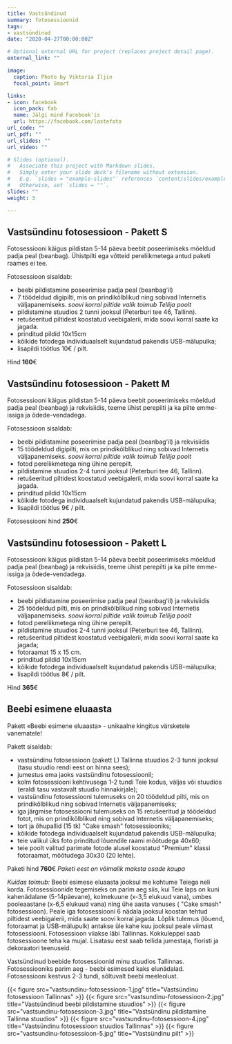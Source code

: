 ```yaml
---
title: Vastsündinud
summary: fotosessioonid
tags:
- vastsündinud
date: "2020-04-27T00:00:00Z"

# Optional external URL for project (replaces project detail page).
external_link: ""

image:
  caption: Photo by Viktoria Iljin
  focal_point: Smart

links:
- icon: facebook
  icon_pack: fab
  name: Jälgi mind Facebook'is
  url: https://facebook.com/lastefoto
url_code: ""
url_pdf: ""
url_slides: ""
url_video: ""

# Slides (optional).
#   Associate this project with Markdown slides.
#   Simply enter your slide deck's filename without extension.
#   E.g. `slides = "example-slides"` references `content/slides/example-slides.md`.
#   Otherwise, set `slides = ""`.
slides: ""
weight: 3

---
```


## Vastsündinu fotosessioon - Pakett S 

Fotosessiooni käigus pildistan 5-14 päeva beebit poseerimiseks mõeldud padja peal (beanbag). Ühistpilti ega võtteid pereliikmetega antud paketi raames ei tee. 

Fotosessioon sisaldab: 
* beebi pildistamine poseerimise padja peal (beanbag'il) 
* 7 töödeldud digipilti, mis on prindikõlblikud ning sobivad Internetis väljapanemiseks. 
_soovi korral piltide valik toimub Tellija poolt_ 
* pildistamine stuudios 2 tunni jooksul (Peterburi tee 46, Tallinn). 
* retušeeritud piltidest koostatud veebigalerii, mida soovi korral saate ka jagada. 
* prinditud pildid 10x15cm 
* kõikide fotodega individuaalselt kujundatud pakendis USB-mälupulka; 
* lisapildi töötlus 10€ / pilt. 

Hind **160**€ 


## Vastsündinu fotosessioon - Pakett M 

Fotosessiooni käigus pildistan 5-14 päeva beebit poseerimiseks mõeldud padja peal (beanbag) ja rekvisiidis, teeme ühist perepilti ja ka pilte emme-issiga ja õdede-vendadega. 

Fotosessioon sisaldab: 
* beebi pildistamine poseerimise padja peal (beanbag'il) ja rekvisiidis 
* 15 töödeldud digipilti, mis on prindikõlblikud ning sobivad Internetis väljapanemiseks. 
_soovi korral piltide valik toimub Tellija poolt_ 
* fotod pereliikmetega ning ühine perepilt. 
* pildistamine stuudios 2-4 tunni jooksul (Peterburi tee 46, Tallinn). 
* retušeeritud piltidest koostatud veebigalerii, mida soovi korral saate ka jagada. 
* prinditud pildid 10x15cm 
* kõikide fotodega individuaalselt kujundatud pakendis USB-mälupulka; 
* lisapildi töötlus 9€ / pilt. 

Fotosessiooni hind **250**€ 


## Vastsündinu fotosessioon - Pakett L 

Fotosessiooni käigus pildistan 5-14 päeva beebit poseerimiseks mõeldud padja peal (beanbag) ja rekvisiidis, teeme ühist perepilti ja ka pilte emme-issiga ja õdede-vendadega. 

Fotosessioon sisaldab: 
* beebi pildistamine poseerimise padja peal (beanbag'il) ja rekvisiidis 
* 25 töödeldud pilti, mis on prindikõlblikud ning sobivad Internetis väljapanemiseks. 
_soovi korral piltide valik toimub Tellija poolt_ 
* fotod pereliikmetega ning ühine perepilt. 
* pildistamine stuudios 2-4 tunni jooksul (Peterburi tee 46, Tallinn). 
* retušeeritud piltidest koostatud veebigalerii, mida soovi korral saate ka jagada; 
* fotoraamat 15 х 15 cm. 
* prinditud pildid 10x15cm 
* kõikide fotodega individuaalselt kujundatud pakendis USB-mälupulka; 
* lisapildi töötlus 8€ / pilt. 

Hind **365**€ 

## Beebi esimene eluaasta 
Pakett «Beebi esimene eluaasta» - unikaalne kingitus värsketele vanematele! 

Pakett sisaldab: 
* vastsündinu fotosessioon (pakett L) Tallinna stuudios 2-3 tunni jooksul (tasu stuudio rendi eest on hinna sees); 
* jumestus ema jaoks vastsündinu fotosessioonil; 
* kolm fotosessiooni kehtivusega 1-2 tundi Teie kodus, väljas või stuudios (eraldi tasu vastavalt stuudio hinnakirjale); 
* vastsündinu fotosessiooni tulemuseks on 20  töödeldud pilti, mis on prindikõlblikud ning sobivad Internetis väljapanemiseks; 
* iga järgmise fotosessiooni tulemuseks on 15 retušeeritud ja töödeldud fotot, mis on prindikõlblikud ning sobivad Internetis väljapanemiseks; 
* tort ja õhupallid (15 tk) "Cake smash" fotosessiooniks; 
* kõikide fotodega individuaalselt kujundatud pakendis USB-mälupulka; 
* teie valikul üks foto prinditud lõuendile raami mõõtudega 40х60; 
* teie poolt valitud parimate fotode alusel koostatud "Premium" klassi fotoraamat, mõõtudega 30х30 (20 lehte). 

Paketi hind **760**€ 
_Paketi eest on võimalik maksta osade kaupa_

_Kuidas toimub:_ 
Beebi esimese eluaasta jooksul me kohtume Teiega neli korda. Fotosessioonide tegemiseks on parim aeg siis, kui Teie laps on kuni kahenädalane (5-14päevane), kolmekuune (x-3,5 elukuud vana), umbes pooleaastane (x-6,5 elukuud vana) ning ühe aasta vanuses ( "Cake smash" fotosessioon). Peale iga fotosessiooni 6 nädala jooksul koostan tehtud piltidest veebigalerii, mida saate soovi korral jagada. Lõplik tulemus (lõuend, fotoraamat ja USB-mälupulk) antakse üle kahe kuu jooksul peale viimast fotosessiooni. Fotosessioon viiakse läbi Tallinnas. Kokkuleppel saab fotosessioone teha ka mujal. Lisatasu eest saab tellida jumestaja, floristi ja dekoraatori teenuseid. 

Vastsündinud beebide fotosessioonid minu stuudios Tallinnas. Fotosessiooniks parim aeg - beebi esimesed kaks elunädalad. Fotosessiooni kestvus 2-3 tundi, sõltuvalt beebi meeleolust.

{{< figure src="vastsundinu-fotosessioon-1.jpg" title="Vastsündinu fotosessioon Tallinnas" >}}
{{< figure src="vastsundinu-fotosessioon-2.jpg" title="Vastsündinud beebi pildistamine stuudios" >}}
{{< figure src="vastsundinu-fotosessioon-3.jpg" title="Vastsündinu pildistamine Tallinna stuudios" >}}
{{< figure src="vastsundinu-fotosessioon-4.jpg" title="Vastsündinu fotosessioon stuudios Tallinnas" >}}
{{< figure src="vastsundinu-fotosessioon-5.jpg" title="Vastsündinu pilt" >}}